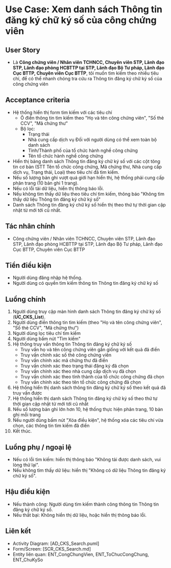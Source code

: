 # Use Case: Xem danh sách Thông tin đăng ký chữ ký số của công chứng viên

## User Story
- Là **Công chứng viên / Nhân viên TCHNCC, Chuyên viên STP, Lãnh đạo STP, Lãnh đạo phòng HCBTTP tại STP, Lãnh đạo Bộ Tư pháp, Lãnh đạo Cục BTTP, Chuyên viên Cục BTTP**, tôi muốn tìm kiếm theo nhiều tiêu chí, để có thể nhanh chóng tra cứu ra Thông tin đăng ký chữ ký số của công chứng viên

## Acceptance criteria
- Hệ thống hiển thị form tìm kiếm với các tiêu chí
    - Ô điền thông tin tìm kiếm theo "Họ và tên công chứng viên", "Số thẻ CCV", "Mã chứng thư"
    - Bộ lọc:
        - Trạng thái
        - Nhà cung cấp dịch vụ
        Đối với người dùng có thể xem toàn bộ danh sách
        - Tỉnh/Thành phố của tổ chức hành nghề công chứng
        - Tên tổ chức hành nghề công chứng
- Hiển thị bảng danh sách Thông tin đăng ký chữ ký số với các cột tông tin cơ bản (STT Tên tổ chức công chứng, Mã chứng thư, Nhà cung cấp dịch vụ, Trạng thái, Loại) theo tiêu chí đã tìm kiếm.
- Nếu số lượng bản ghi vượt quá giới hạn hiển thị, hệ thống phải cung cấp phân trang (10 bản ghi 1 trang).
- Nếu có lỗi tải dữ liệu, hiển thị thông báo lỗi.
- Nếu không tìm thấy dữ liệu theo tiêu chí tìm kiếm, thông báo "Không tìm thấy dữ liệu Thông tin đăng ký chữ ký số"
- Danh sách Thông tin đăng ký chữ ký số hiển thị theo thứ tự thời gian cập nhật từ mới tới cũ nhất.

## Tác nhân chính
- Công chứng viên / Nhân viên TCHNCC, Chuyên viên STP, Lãnh đạo STP, Lãnh đạo phòng HCBTTP tại STP, Lãnh đạo Bộ Tư pháp, Lãnh đạo Cục BTTP, Chuyên viên Cục BTTP

## Tiền điều kiện
- Người dùng đăng nhập hệ thống.
- Người dùng có quyền tìm kiếm thông tin Thông tin đăng ký chữ ký số

## Luồng chính
1. Người dùng truy cập màn hình danh sách Thông tin đăng ký chữ ký số (**UC_CKS_List**).
2. Người dùng điền thông tin tìm kiếm (theo "Họ và tên công chứng viên", "Số thẻ CCV", "Mã chứng thư")
3. Người dùng lọc tiêu chí tìm kiếm
4. Người dùng bấm nút "Tìm kiếm"
5. Hệ thống truy vấn thông tin Thông tin đăng ký chữ ký số
    - Truy vấn họ và tên công chứng viên gần giống với kết quả đã điền
    - Truy vấn chính xác số thẻ công chứng viên
    - Truy vấn chính xác mã chứng thư đã điền
    - Truy vấn chính xác theo trạng thái đăng ký đã chọn
    - Truy vấn chính xác theo nhà cung cấp dịch vụ đã chọn
    - Truy vấn chính xác theo tỉnh thành của tổ chức công chứng đã chọn
    - Truy vấn chính xác theo tên tổ chức công chứng đã chọn
6. Hệ thống hiển thị danh sách thông tin đăng ký chữ ký số theo kết quả đã truy vấn được
7. Hệ thống hiển thị danh sách Thông tin đăng ký chữ ký số theo thứ tự thời gian cập nhật từ mới tới cũ nhất
8. Nếu số lượng bản ghi lớn hơn 10, hệ thống thực hiện phân trang, 10 bản ghi mỗi trang
9. Nếu người dùng bấm nút "Xóa điều kiện", hệ thống xóa các tiêu chí vừa chọn, các thông tin tìm kiếm đã điền
10. Kết thúc.

## Luồng phụ / ngoại lệ
- Nếu có lỗi tìm kiếm: hiển thị thông báo "Không tải được danh sách, vui lòng thử lại".
- Nếu không tìm thấy dữ liệu: hiển thị "Không có dữ liệu Thông tin đăng ký chữ ký số".

## Hậu điều kiện
- Nếu thành công: Người dùng tìm kiếm thành công thông tin Thông tin đăng ký chữ ký số.
- Nếu thất bại: Không hiển thị dữ liệu, hoặc hiển thị thông báo lỗi.

## Liên kết
- Activity Diagram: [AD_CKS_Search.puml]
- Form/Screen: [SCR_CKS_Search.md]
- Entity liên quan: ENT_CongChungVien, ENT_ToChucCongChung, ENT_ChuKySo
